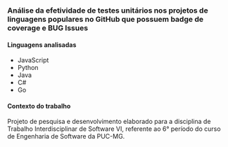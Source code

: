 ### Análise da efetividade de testes unitários nos projetos de linguagens populares no GitHub que possuem badge de coverage e BUG Issues

#### Linguagens analisadas

- JavaScript
- Python
- Java
- C#
- Go

#### Contexto do trabalho

Projeto de pesquisa e desenvolvimento elaborado para a disciplina de Trabalho Interdisciplinar de Software VI, referente ao 6° período do curso de Engenharia de Software da PUC-MG.
